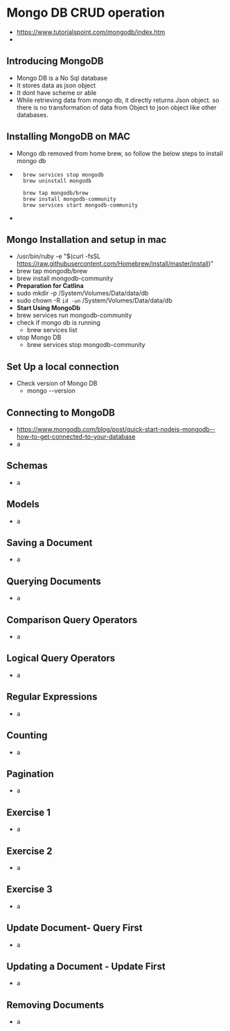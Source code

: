 # Mongo DB CRUD operation
- https://www.tutorialspoint.com/mongodb/index.htm
- 
## Introducing MongoDB
- Mongo DB is a No Sql database
- It stores data as json object
- It dont have scheme or able
- While retrieving data from mongo db, it directly returns Json object. so there is no transformation of data from Object to json object like other databases.
## Installing MongoDB on MAC
- Mongo db removed from home brew, so follow the below steps to install mongo db
- ```
    brew services stop mongodb
    brew uninstall mongodb

    brew tap mongodb/brew
    brew install mongodb-community
    brew services start mongodb-community
    ```
-    
## Mongo Installation and setup in mac
- /usr/bin/ruby -e "$(curl -fsSL https://raw.githubusercontent.com/Homebrew/install/master/install)"
- brew tap mongodb/brew
- brew install mongodb-community
- **Preparation for Catlina**
- sudo mkdir -p /System/Volumes/Data/data/db
- sudo chown -R `id -un` /System/Volumes/Data/data/db
- **Start Using MongoDb**
- brew services run mongodb-community
- check if mongo db is running
    - brew services list
- stop Mongo DB
    - brew services stop mongodb-community
## Set Up a local connection
- Check version of Mongo DB
    - mongo --version          
## Connecting to MongoDB
- https://www.mongodb.com/blog/post/quick-start-nodejs-mongodb--how-to-get-connected-to-your-database
- a
## Schemas
- a
## Models
- a
## Saving a Document
- a
## Querying Documents
- a
## Comparison Query Operators
- a
## Logical Query Operators
- a
## Regular Expressions
- a
## Counting
- a
## Pagination
- a
## Exercise 1
- a
## Exercise 2
- a
## Exercise 3
- a
## Update Document- Query First
- a
## Updating a Document - Update First
- a
## Removing Documents
- a 


